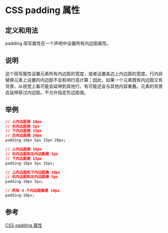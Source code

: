 # CSS padding 属性

## 定义和用法
padding 简写属性在一个声明中设置所有内边距属性。

## 说明
这个简写属性设置元素所有内边距的宽度，或者设置各边上内边距的宽度。行内非替换元素上设置的内边距不会影响行高计算；因此，如果一个元素既有内边距又有背景，从视觉上看可能会延伸到其他行，有可能还会与其他内容重叠。元素的背景会延伸穿过内边距。不允许指定负边距值。

## 举例
```css
// 上内边距是 10px 
// 右内边距是 5px
// 下内边距是 15px
// 左内边距是 20px
padding:10px 5px 15px 20px;
```

```css
// 上内边距是 10px 
// 右内边距和左内边距是 5px
// 下内边距是 15px
padding:10px 5px 15px;
```

```css
// 上内边距和下内边距是 10px
// 右内边距和左内边距是 5px
padding:10px 5px;
```


```css
// 所有 4 个内边距都是 10px
padding:10px;
```

## 参考
[CSS padding 属性](https://www.w3school.com.cn/cssref/pr_padding.asp)
